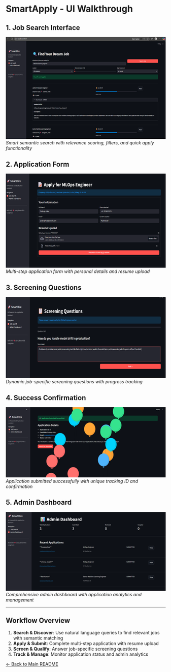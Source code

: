 # SmartApply - UI Walkthrough

## 1. Job Search Interface
![Job Search Interface](../Images/ui_search.png)
*Smart semantic search with relevance scoring, filters, and quick apply functionality*

## 2. Application Form  
![Application Form](Images/ui_application_form.png)
*Multi-step application form with personal details and resume upload*

## 3. Screening Questions
![Screening Questions](Images/ui_screening.png)
*Dynamic job-specific screening questions with progress tracking*

## 4. Success Confirmation
![Success Confirmation](Images/ui_success.png)
*Application submitted successfully with unique tracking ID and confirmation*

## 5. Admin Dashboard
![Admin Dashboard](Images/ui_admin.png)
*Comprehensive admin dashboard with application analytics and management*

---

## Workflow Overview

1. **Search & Discover**: Use natural language queries to find relevant jobs with semantic matching
2. **Apply & Submit**: Complete multi-step application with resume upload
3. **Screen & Qualify**: Answer job-specific screening questions
4. **Track & Manage**: Monitor application status and admin analytics


[← Back to Main README](../README.md)
